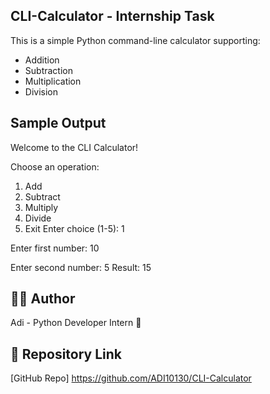 ## CLI-Calculator - Internship Task

This is a simple Python command-line calculator supporting:

- Addition
- Subtraction
- Multiplication
- Division


## Sample Output
Welcome to the CLI Calculator!

Choose an operation:
1. Add
2. Subtract
3. Multiply
4. Divide
5. Exit
Enter choice (1-5): 1

Enter first number: 10

Enter second number: 5
Result: 15

## 👨‍💻 Author
Adi - Python Developer Intern 🚀
## 🔗 Repository Link
[GitHub Repo] https://github.com/ADI10130/CLI-Calculator
